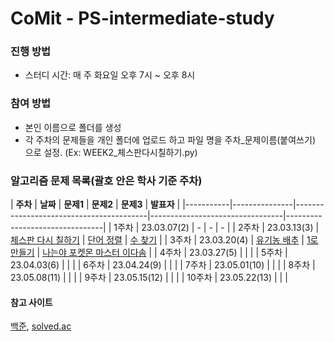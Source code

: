 # CoMit - PS-intermediate-study

### 진행 방법
- 스터디 시간: 매 주 화요일 오후 7시 ~ 오후 8시

### 참여 방법
- 본인 이름으로 폴더를 생성
- 각 주차의 문제들을 개인 폴더에 업로드 하고 파일 명을 주차_문제이름(붙여쓰기) 으로 설정. (Ex: WEEK2_체스판다시칠하기.py)


### 알고리즘 문제 목록(괄호 안은 학사 기준 주차)
| **주차**  | **날짜**      | **문제1** | **문제2** | **문제3**                                                            | **발표자** |
|-----------|---------------|-----------------------------------------|---------------------------------|--------------------------------|
| 1주차     | 23.03.07(2)   | -                                       | -                               | -                              |
| 2주차     | 23.03.13(3)   | [체스판 다시 칠하기](https://boj.kr/1018) | [단어 정렬](https://boj.kr/1181) | [수 찾기](https://boj.kr/1920) |
| 3주차     | 23.03.20(4)   | [유기농 배추](https://boj.kr/1018) | [1로 만들기](https://boj.kr/1181) | [나는야 포켓몬 마스터 이다솜](https://boj.kr/1920) |
| 4주차     | 23.03.27(5)   |   |   |
| 5주차     | 23.04.03(6)   |   |   |
| 6주차     | 23.04.24(9)   |   |   |
| 7주차     | 23.05.01(10)  |   |   |
| 8주차     | 23.05.08(11)  |   |   |
| 9주차     | 23.05.15(12)  |   |   |
| 10주차    | 23.05.22(13)  |   |   |




#### 참고 사이트
[백준](https://www.acmicpc.net/), [solved.ac](https://solved.ac/)
